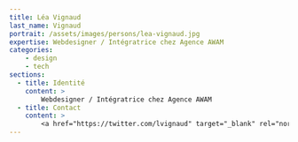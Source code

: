 ```yaml
---
title: Léa Vignaud
last_name: Vignaud
portrait: /assets/images/persons/lea-vignaud.jpg
expertise: Webdesigner / Intégratrice chez Agence AWAM
categories:
    - design
    - tech
sections:
  - title: Identité
    content: >
        Webdesigner / Intégratrice chez Agence AWAM
  - title: Contact
    content: >
        <a href="https://twitter.com/lvignaud" target="_blank" rel="noreferrer">Twitter</a>
---
```

